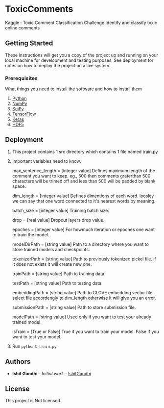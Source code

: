 # ToxicComments
Kaggle : Toxic Comment Classification Challenge Identify and classify toxic online comments

## Getting Started

These instructions will get you a copy of the project up and running on your local machine for development and testing purposes. See deployment for notes on how to deploy the project on a live system.

### Prerequisites

What things you need to install the software and how to install them
1. [Python](http://docs.python-guide.org/en/latest/starting/install3/linux/)
2. [NumPy](http://www.numpy.org/)
3. [SciPy](https://www.scipy.org/)
4. [TensorFlow](https://www.tensorflow.org/)
5. [Keras](https://keras.io/)
6. [HDF5](https://support.hdfgroup.org/HDF5/)



## Deployment

1. This project contains 1 src directory which contains 1 file named train.py

2. Important variables need to know.

	max_sentence_length = [integer value]
Defines maximum length of the comment you want to keep. eg., 500 then comments graterthan 500 characters will be trimed off and less than 500 will be padded by blank space.
  
	dim_length = [integer value]
Defines dimentions of each word. loosley we can say that one word connected to it's nearest words by meaning.
 
	batch_size = [integer value]
Training batch size.
  
	drop = [real value]
Dropout layers drop value.
	
	epoches = [integer value]
For howmuch iteration or epoches one want to train the model.
	
  
	modelDirPath = [string value]
  Path to a directory where you want to store trained models and checkpoints.
  
	tokenizerPath = [string value]
  Path to previously tokenized pickel file. if it does not exists it will create new one.
  
	trainPath = [string value]
  Path to training data
  
	testPath = [string value]
  Path to testing data
  
	embeddingPath = [string value]
  Path to GLOVE embedding vector file. select file accordengly to dim_length otherwise it will give you an error.
  
	submissionPath = [string value]
  Path to store submission file.

	modelPath = [string value]
  Used only if you want to test your already trained model.

	isTrain = [True or False]
  True if you want to train your model.
  False if you want to test your model.

3. Run `python3 train.py` 


## Authors

* **Ishit Gandhi** - *Initial work* - [IshitGandhi](https://github.com/itgandhi)


## License

This project is Not licensed.
